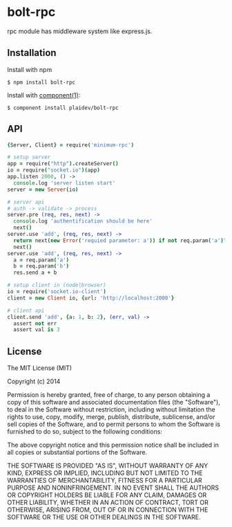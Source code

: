 # bolt-rpc

rpc module has middleware system like express.js.

## Installation

  Install with npm

    $ npm install bolt-rpc

  Install with [component(1)](http://component.io):

    $ component install plaidev/bolt-rpc

## API

```coffeescript
{Server, Client} = require('minimum-rpc')

# setup server
app = require("http").createServer()
io = require("socket.io")(app)
app.listen 2000, () ->
  console.log 'server listen start'
server = new Server(io)

# server api
# auth -> validate -> process
server.pre (req, res, next) ->
  console.log 'authentification should be here'
  next()
server.use 'add', (req, res, next) ->
  return next(new Error('requied parameter: a')) if not req.param('a')?
  next()
server.use 'add', (req, res, next) ->
  a = req.param('a')
  b = req.param('b')
  res.send a + b

# setup client in (node|browser)
io = require('socket.io-client')
client = new Client io, {url: 'http://localhost:2000'}

# client api
client.send 'add', {a: 1, b: 2}, (err, val) ->
  assert not err
  assert val is 3

```


## License

  The MIT License (MIT)

  Copyright (c) 2014 <copyright holders>

  Permission is hereby granted, free of charge, to any person obtaining a copy
  of this software and associated documentation files (the "Software"), to deal
  in the Software without restriction, including without limitation the rights
  to use, copy, modify, merge, publish, distribute, sublicense, and/or sell
  copies of the Software, and to permit persons to whom the Software is
  furnished to do so, subject to the following conditions:

  The above copyright notice and this permission notice shall be included in
  all copies or substantial portions of the Software.

  THE SOFTWARE IS PROVIDED "AS IS", WITHOUT WARRANTY OF ANY KIND, EXPRESS OR
  IMPLIED, INCLUDING BUT NOT LIMITED TO THE WARRANTIES OF MERCHANTABILITY,
  FITNESS FOR A PARTICULAR PURPOSE AND NONINFRINGEMENT. IN NO EVENT SHALL THE
  AUTHORS OR COPYRIGHT HOLDERS BE LIABLE FOR ANY CLAIM, DAMAGES OR OTHER
  LIABILITY, WHETHER IN AN ACTION OF CONTRACT, TORT OR OTHERWISE, ARISING FROM,
  OUT OF OR IN CONNECTION WITH THE SOFTWARE OR THE USE OR OTHER DEALINGS IN
  THE SOFTWARE.